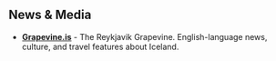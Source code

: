 ## News & Media

- **<a href="https://grapevine.is" target="_blank">Grapevine.is</a>** - The Reykjavik Grapevine. English-language news, culture, and travel features about Iceland.
